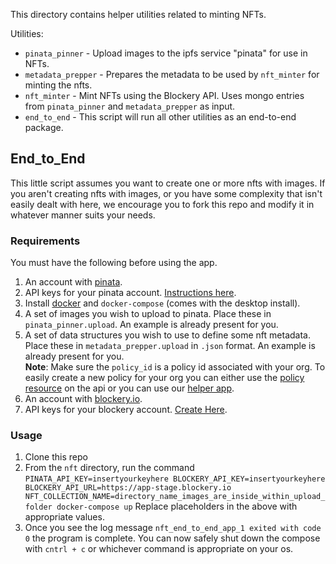 This directory contains helper utilities related to minting NFTs.

Utilities:

* `pinata_pinner` - Upload images to the ipfs service "pinata" for use in NFTs.
* `metadata_prepper` - Prepares the metadata to be used by `nft_minter` for minting the nfts.
* `nft_minter` - Mint NFTs using the Blockery API. Uses mongo entries from `pinata_pinner` and `metadata_prepper` as input.
* `end_to_end` - This script will run all other utilities as an end-to-end package.


## End_to_End

This little script assumes you want to create one or more nfts with images. If you aren't creating nfts with images, or you
have some complexity that isn't easily dealt with here, we encourage you to fork this repo and modify it in whatever manner
suits your needs.

### Requirements
You must have the following before using the app.
1. An account with [pinata](https://www.pinata.cloud/).
2. API keys for your pinata account. [Instructions here](https://knowledge.pinata.cloud/en/articles/6191471-how-to-create-an-pinata-api-key).
3. Install [docker](https://docs.docker.com/engine/install/) and `docker-compose` (comes with the desktop install).
4. A set of images you wish to upload to pinata. Place these in `pinata_pinner.upload`. An example is already present for you.
5. A set of data structures you wish to use to define some nft metadata. Place these in `metadata_prepper.upload` in `.json` format. An example is already present for you.
<br>**Note**: Make sure the `policy_id` is a policy id associated with your org. To easily create a new policy for your org you can either use the [policy resource](https://app.blockery.io/docs/public-api/v1#tag/policy) on the api or you can use our [helper app](https://github.com/Blockery-io/public_code/tree/main/common_utilities/policy_creator).
6. An account with [blockery.io](https://www.blockery.io/).
7. API keys for your blockery account. [Create Here](https://app.blockery.io/organization).

### Usage
1. Clone this repo
2. From the `nft` directory, run the command `PINATA_API_KEY=insertyourkeyhere BLOCKERY_API_KEY=insertyourkeyhere BLOCKERY_API_URL=https://app-stage.blockery.io NFT_COLLECTION_NAME=directory_name_images_are_inside_within_upload_folder docker-compose up`
    Replace placeholders in the above with appropriate values.
3. Once you see the log message `nft_end_to_end_app_1 exited with code 0` the program is complete. You can now safely shut down the compose with `cntrl + c` or whichever command is appropriate on your os.
